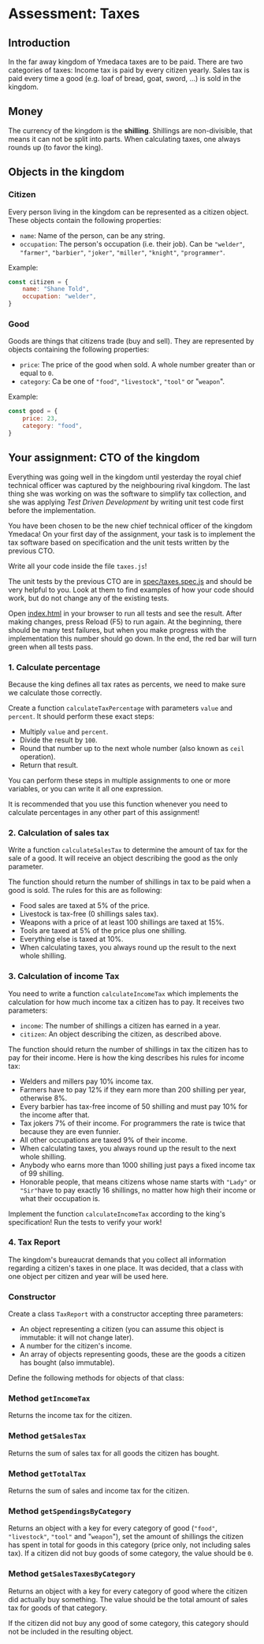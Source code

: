 # Assessment: Taxes

## Introduction

In the far away kingdom of Ymedaca taxes are to be paid. There are two
categories of taxes: Income tax is paid by every citizen yearly. Sales tax is
paid every time a good (e.g. loaf of bread, goat, sword, ...) is sold in the
kingdom.

## Money

The currency of the kingdom is the **shilling**. Shillings are non-divisible,
that means it can not be split into parts. When calculating taxes, one always
rounds up (to favor the king).

## Objects in the kingdom

### Citizen

Every person living in the kingdom can be represented as a citizen object. These
objects contain the following properties:

- `name`: Name of the person, can be any string.
- `occupation`: The person's occupation (i.e. their job). Can
  be `"welder"`, `"farmer"`, `"barbier"`, `"joker"`, `"miller"`, `"knight"`,
  `"programmer"`.

Example:

```javascript
const citizen = {
    name: "Shane Told",
    occupation: "welder",
}
```

### Good

Goods are things that citizens trade (buy and sell). They are represented by
objects containing the following properties:

- `price`: The price of the good when sold. A whole number greater than or equal
  to `0`.
- `category`: Ca be one of `"food"`, `"livestock"`, `"tool"` or "`weapon`".

Example:

```javascript
const good = {
    price: 23,
    category: "food",
}
```

## Your assignment: CTO of the kingdom

Everything was going well in the kingdom until yesterday the royal chief
technical officer was captured by the neighbouring rival kingdom. The last thing
she was working on was the software to simplify tax collection, and she was
applying _Test Driven Development_ by writing unit test code first before the
implementation.

You have been chosen to be the new chief technical officer of the kingdom
Ymedaca! On your first day of the assignment, your task is to implement the tax
software based on specification and the unit tests written by the previous CTO.

Write all your code inside the file `taxes.js`!

The unit tests by the previous CTO are
in [spec/taxes.spec.js](spec/taxes.spec.js) and should be very helpful to
you. Look at them to find examples of how your code should work, but do not
change any of the existing tests.

Open [index.html](index.html) in your browser to run all tests and see the
result. After making changes, press Reload (F5) to run again. At the beginning,
there should be many test failures, but when you make progress with the
implementation this number should go down. In the end, the red bar will turn
green when all tests pass.

### 1. Calculate percentage

Because the king defines all tax rates as percents, we need to make sure we
calculate those correctly.

Create a function `calculateTaxPercentage` with parameters `value`
and `percent`. It should perform these exact steps:

- Multiply `value` and `percent`.
- Divide the result by `100`.
- Round that number up to the next whole number (also known as `ceil`
  operation).
- Return that result.

You can perform these steps in multiple assignments to one or more variables, or
you can write it all one expression.

It is recommended that you use this function whenever you need to calculate
percentages in any other part of this assignment!

### 2. Calculation of sales tax

Write a function `calculateSalesTax` to determine the amount of tax for the sale
of a good. It will receive an object describing the good as the only parameter.

The function should return the number of shillings in tax to be paid when a good
is sold. The rules for this are as following:

- Food sales are taxed at 5% of the price.
- Livestock is tax-free (0 shillings sales tax).
- Weapons with a price of at least 100 shillings are taxed at 15%.
- Tools are taxed at 5% of the price plus one shilling.
- Everything else is taxed at 10%.
- When calculating taxes, you always round up the result to the next whole
  shilling.

### 3. Calculation of income Tax

You need to write a function `calculateIncomeTax` which implements the
calculation for how much income tax a citizen has to pay. It receives two
parameters:

- `income`: The number of shillings a citizen has earned in a year.
- `citizen`: An object describing the citizen, as described above.

The function should return the number of shillings in tax the citizen has to pay
for their income. Here is how the king describes his rules for income tax:

- Welders and millers pay 10% income tax.
- Farmers have to pay 12% if they earn more than 200 shilling per year,
  otherwise 8%.
- Every barbier has tax-free income of 50 shilling and must pay 10% for the
  income after that.
- Tax jokers 7% of their income. For programmers the rate is twice that because
  they are even funnier.
- All other occupations are taxed 9% of their income.
- When calculating taxes, you always round up the result to the next whole
  shilling.
- Anybody who earns more than 1000 shilling just pays a fixed income tax of 99
  shilling.
- Honorable people, that means citizens whose name starts with `"Lady"`
  or `"Sir"`have to pay exactly 16 shillings, no matter how high their income or
  what their occupation is.

Implement the function `calculateIncomeTax` according to the king's
specification! Run the tests to verify your work!

### 4. Tax Report

The kingdom's bureaucrat demands that you collect all information regarding a
citizen's taxes in one place. It was decided, that a class with one object per
citizen and year will be used here.

### Constructor

Create a class `TaxReport` with a constructor accepting three parameters:

- An object representing a citizen (you can assume this object is immutable: it
  will not change later).
- A number for the citizen's income.
- An array of objects representing goods, these are the goods a citizen has
  bought (also immutable).

Define the following methods for objects of that class:

### Method `getIncomeTax`

Returns the income tax for the citizen.

### Method `getSalesTax`

Returns the sum of sales tax for all goods the citizen has bought.

### Method `getTotalTax`

Returns the sum of sales and income tax for the citizen.

### Method `getSpendingsByCategory`

Returns an object with a key for every category of
good (`"food"`, `"livestock"`, `"tool"` and "`weapon`"), set the amount of
shillings the citizen has spent in total for goods in this category (price only,
not including sales tax). If a citizen did not buy goods of some category, the
value should be `0`.

### Method `getSalesTaxesByCategory`

Returns an object with a key for every category of good where the citizen did
actually buy something. The value should be the total amount of sales tax for
goods of that category.

If the citizen did not buy any good of some category, this category should not
be included in the resulting object.
